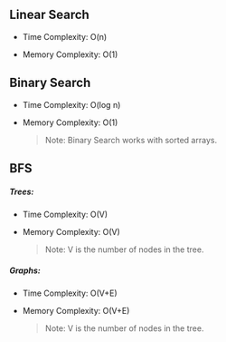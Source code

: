 
## Linear Search

 * Time Complexity: O(n)
   
 * Memory Complexity: O(1)


## Binary Search

 * Time Complexity: O(log n)
   
 * Memory Complexity: O(1)

   > Note: Binary Search works with sorted arrays.

## BFS

 ##### Trees:
 * Time Complexity: O(V)
   
 * Memory Complexity: O(V)
   >Note: V is the number of nodes in the tree.

##### Graphs:
* Time Complexity: O(V+E)
   
 * Memory Complexity: O(V+E)
   >Note: V is the number of nodes in the tree.


